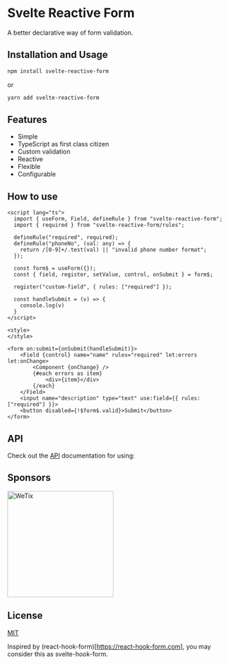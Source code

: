 # Svelte Reactive Form
A better declarative way of form validation. 

## Installation and Usage

```bash
npm install svelte-reactive-form
```
or
```bash
yarn add svelte-reactive-form
```

## Features
- Simple
- TypeScript as first class citizen
- Custom validation
- Reactive 
- Flexible
- Configurable

## How to use
```svelte
<script lang="ts">
  import { useForm, Field, defineRule } from "svelte-reactive-form";
  import { required } from "svelte-reactive-form/rules";

  defineRule("required", required);
  defineRule("phoneNo", (val: any) => {
    return /[0-9]+/.test(val) || "invalid phone number format";
  });

  const form$ = useForm({});
  const { field, register, setValue, control, onSubmit } = form$;

  register("custom-field", { rules: ["required"] });

  const handleSubmit = (v) => {
    console.log(v)
  }
</script>

<style>
</style>

<form on:submit={onSubmit(handleSubmit)}>
    <Field {control} name="name" rules="required" let:errors let:onChange>
        <Component {onChange} />
        {#each errors as item}
            <div>{item}</div>
        {/each}
    </Field>
    <input name="description" type="text" use:field={{ rules: ["required"] }}>
    <button disabled={!$form$.valid}>Submit</button>
</form>
```

## API
Check out the [API](https://github.com/wetix/svelte-reactive-form/blob/master/docs/API.md) documentation for using:

## Sponsors

<img src="https://asset.wetix.my/images/logo/wetix.png" alt="WeTix" width="240px">

## License
[MIT](https://github.com/wetix/svelte-reactive-form/blob/master/LICENSE)

Inspired by (react-hook-form)[https://react-hook-form.com], you may consider this as svelte-hook-form.
